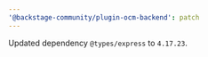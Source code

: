 ```yaml
---
'@backstage-community/plugin-ocm-backend': patch
---
```


Updated dependency `@types/express` to `4.17.23`.

